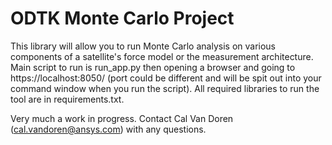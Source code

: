 # ODTK Monte Carlo Project

This library will allow you to run Monte Carlo analysis on various components of a satellite's force model or the measurement architecture. Main script to run is run_app.py then opening a browser and going to https://localhost:8050/ (port could be different and will be spit out into your command window when you run the script). All required libraries to run the tool are in requirements.txt.

Very much a work in progress. Contact Cal Van Doren (cal.vandoren@ansys.com) with any questions.
